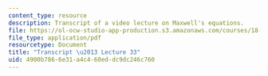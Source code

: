 ```yaml
---
content_type: resource
description: Transcript of a video lecture on Maxwell's equations.
file: https://ol-ocw-studio-app-production.s3.amazonaws.com/courses/18-02-multivariable-calculus-fall-2007/4900b7866e31a4c460eddc9dc246c760_18_022007L33.pdf
file_type: application/pdf
resourcetype: Document
title: "Transcript \u2013 Lecture 33"
uid: 4900b786-6e31-a4c4-60ed-dc9dc246c760
---
```

